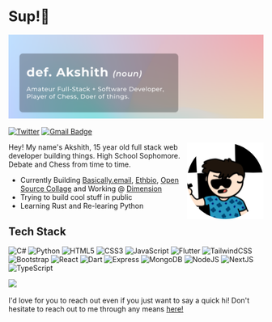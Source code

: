 # Sup!👋

<img src="banner.png" >

[![Twitter](https://img.shields.io/badge/-@akshithio-1ca0f1?style=flat-square&labelColor=1ca0f1&logo=twitter&logoColor=white&link=https://twitter.com/Harshkhatri24)](https://twitter.com/akshithio)
[![Gmail Badge](https://img.shields.io/badge/-hey@akshith.io-c14438?style=flat-square&logo=Gmail&logoColor=white&link=mailto:hey@akshithio)](mailto:hey@akshith.io)

<img src="unknown-modified.png" align="right">

Hey! My name's Akshith, 15 year old full stack web developer building things. High School Sophomore. Debate and Chess from time to time.

- Currently Building <a href="https://www.basically.email/">Basically.email</a>, <a href="https://www.ethbio.xyz/">Ethbio</a>, <a href="https://www.opensourcecollage.com/">Open Source Collage</a> and Working @ <a href="https://www.dimension.dev">Dimension</a>
- Trying to build cool stuff in public
- Learning Rust and Re-learing Python


## Tech Stack
![C#](https://img.shields.io/badge/C%23-239120?style=for-the-badge&logo=c-sharp&logoColor=white)
![Python](https://img.shields.io/badge/Python-3776AB?style=for-the-badge&logo=python&logoColor=white)
![HTML5](https://img.shields.io/badge/HTML5-E34F26?style=for-the-badge&logo=html5&logoColor=white)
![CSS3](https://img.shields.io/badge/CSS3-1572B6?style=for-the-badge&logo=css3&logoColor=white)
![JavaScript](https://img.shields.io/badge/JavaScript-323330?style=for-the-badge&logo=javascript&logoColor=F7DF1E)
![Flutter](https://img.shields.io/badge/Flutter-02569B?style=for-the-badge&logo=flutter&logoColor=white)
![TailwindCSS](https://img.shields.io/badge/Tailwind_CSS-38B2AC?style=for-the-badge&logo=tailwind-css&logoColor=white)
![Bootstrap](https://img.shields.io/badge/Bootstrap-563D7C?style=for-the-badge&logo=bootstrap&logoColor=white)
![React](https://img.shields.io/badge/React-20232A?style=for-the-badge&logo=react&logoColor=61DAFB)
![Dart](https://img.shields.io/badge/Dart-0175C2?style=for-the-badge&logo=dart&logoColor=white)
![Express](https://img.shields.io/badge/Express.js-404D59?style=for-the-badge)
![MongoDB](https://img.shields.io/badge/MongoDB-4EA94B?style=for-the-badge&logo=mongodb&logoColor=white)
![NodeJS](https://img.shields.io/badge/Node.js-43853D?style=for-the-badge&logo=node.js&logoColor=white)
![NextJS](https://img.shields.io/badge/Next.js-000000?style=for-the-badge&logo=next.js&logoColor=white)
![TypeScript](https://shields.io/badge/TypeScript-3178C6?logo=TypeScript&logoColor=FFF&style=for-the-badge)


![](https://komarev.com/ghpvc/?username=Bobby3105)


I'd love for you to reach out even if you just want to say a quick hi! Don't hesitate to reach out to me through any means <a href="https://linktr.ee/Bobby3105" target="_blank">here!</a>


